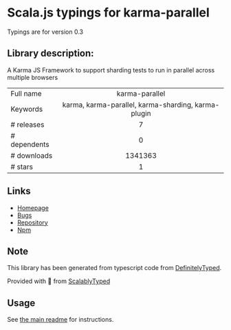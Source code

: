 
# Scala.js typings for karma-parallel

Typings are for version 0.3

## Library description:
A Karma JS Framework to support sharding tests to run in parallel across multiple browsers

|                    |                 |
| ------------------ | :-------------: |
| Full name          | karma-parallel |
| Keywords           | karma, karma-parallel, karma-sharding, karma-plugin |
| # releases         | 7 |
| # dependents       | 0 |
| # downloads        | 1341363 |
| # stars            | 1 |

## Links
- [Homepage](https://github.com/joeljeske/karma-parallel#readme)
- [Bugs](https://github.com/joeljeske/karma-parallel/issues)
- [Repository](https://github.com/joeljeske/karma-parallel)
- [Npm](https://www.npmjs.com/package/karma-parallel)
    


## Note
This library has been generated from typescript code from [DefinitelyTyped](https://definitelytyped.org).

Provided with :purple_heart: from [ScalablyTyped](https://github.com/oyvindberg/ScalablyTyped)

## Usage
See [the main readme](../../readme.md) for instructions.


